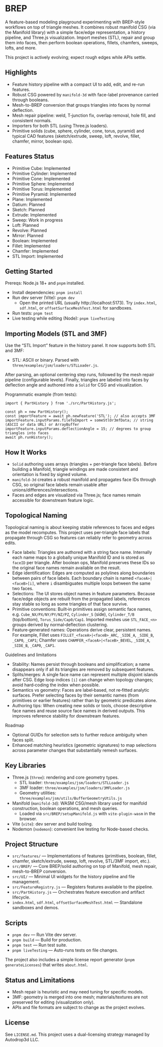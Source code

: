 # BREP

A feature-based modeling playground experimenting with BREP-style workflows on top of triangle meshes. It combines robust manifold CSG (via the Manifold library) with a simple face/edge representation, a history pipeline, and Three.js visualization. Import meshes (STL), repair and group them into faces, then perform boolean operations, fillets, chamfers, sweeps, lofts, and more.

This project is actively evolving; expect rough edges while APIs settle.

## Highlights

- Feature history pipeline with a compact UI to add, edit, and re-run features.
- Robust CSG powered by `manifold-3d` with face-label provenance carried through booleans.
- Mesh-to-BREP conversion that groups triangles into faces by normal deflection.
- Mesh repair pipeline: weld, T‑junction fix, overlap removal, hole fill, and consistent normals.
- Importers for both STL (using Three.js loaders).
- Primitive solids (cube, sphere, cylinder, cone, torus, pyramid) and typical CAD features (sketch/extrude, sweep, loft, revolve, fillet, chamfer, mirror, boolean ops).

## Features Status

- Primitive Cube: Implemented
- Primitive Cylinder: Implemented
- Primitive Cone: Implemented
- Primitive Sphere: Implemented
- Primitive Torus: Implemented
- Primitive Pyramid: Implemented
- Plane: Implemented
- Datium: Planned
- Sketch: Planned
- Extrude: Implemented
- Sweep: Work in progress 
- Loft: Planned
- Revolve: Planned
- Mirror: Planned
- Boolean: Implemented
- Fillet: Implemented
- Chamfer: Implemented
- STL Import: Implemented

## Getting Started

Prereqs: Node.js 18+ and `pnpm` installed.

- Install dependencies: `pnpm install`
- Run dev server (Vite): `pnpm dev`
  - Open the printed URL (usually http://localhost:5173). Try `index.html`, `sdf.html`, or `offsetSurfaceMeshTest.html` for sandboxes.
- Run tests: `pnpm test`
- Live testing while editing (Node): `pnpm liveTesting`

## Importing Models (STL and 3MF)

Use the “STL Import” feature in the history panel. It now supports both STL and 3MF:

- STL: ASCII or binary. Parsed with `three/examples/jsm/loaders/STLLoader.js`.

After parsing, an optional centering step runs, followed by the mesh repair pipeline (configurable levels). Finally, triangles are labeled into faces by deflection angle and authored into a `Solid` for CSG and visualization.

Programmatic example (from tests):

```
import { PartHistory } from './src/PartHistory.js';

const ph = new PartHistory();
const importFeature = await ph.newFeature('STL'); // also accepts 3MF
importFeature.inputParams.fileToImport = someStlOr3mfData; // string (ASCII or data URL) or ArrayBuffer
importFeature.inputParams.deflectionAngle = 15; // degrees to group triangles into faces
await ph.runHistory();
```

## How It Works

- `Solid` authoring uses arrays (triangles + per‑triangle face labels). Before building a Manifold, triangle windings are made consistent and orientation is fixed by signed volume.
- `manifold-3d` creates a robust manifold and propagates face IDs through CSG, so original face labels remain usable after unions/differences/intersections.
- Faces and edges are visualized via Three.js; face names remain accessible for downstream feature logic.

## Topological Naming

Topological naming is about keeping stable references to faces and edges as the model recomputes. This project uses per‑triangle face labels that propagate through CSG so features can reliably refer to geometry across edits.

- Face labels: Triangles are authored with a string face name. Internally each name maps to a globally unique Manifold ID and is stored as `faceID` per triangle. After boolean ops, Manifold preserves these IDs so the original face names remain available on the result.
- Edge identification: Edges are computed as polylines along boundaries between pairs of face labels. Each boundary chain is named `<faceA>|<faceB>[i]`, where `i` disambiguates multiple loops between the same two faces.
- Selections: The UI stores object names in feature parameters. Because face/edge objects are rebuilt from the propagated labels, references stay stable so long as some triangles of that face survive.
- Primitive conventions: Built‑in primitives assign semantic face names, e.g. `Cube_NX/PX/NY/PY/NZ/PZ`, `Cylinder_S` (side), `Cylinder_T/B` (top/bottom), `Torus_Side/Cap0/Cap1`. Imported meshes use `STL_FACE_<n>` groups derived by normal‑deflection clustering.
- Feature‑generated names: Operations derive clear, persistent names. For example, Fillet uses `FILLET_<faceA>|<faceB>_ARC`, `_SIDE_A`, `_SIDE_B`, `_CAP0`, `_CAP1`; Chamfer uses `CHAMFER_<faceA>|<faceB>_BEVEL`, `_SIDE_A`, `_SIDE_B`, `_CAP0`, `_CAP1`.

Guidelines and limitations
- Stability: Names persist through booleans and simplification; a name disappears only if all its triangles are removed by subsequent features.
- Splits/merges: A single face name can represent multiple disjoint islands after CSG. Edge loop indices `[i]` can change when topology changes; avoid hard‑coding the index when possible.
- Semantics vs geometry: Faces are label‑based, not re‑fitted analytic surfaces. Prefer selecting faces by their semantic names (from primitives or earlier features) rather than by geometric predicates alone.
- Authoring tips: When creating new solids or tools, choose descriptive face names and reuse source face names in derived outputs. This improves reference stability for downstream features.

Roadmap
- Optional GUIDs for selection sets to further reduce ambiguity when faces split.
- Enhanced matching heuristics (geometric signatures) to map selections across parameter changes that substantially remesh surfaces.

## Key Libraries

- Three.js (`three`): rendering and core geometry types.
  - STL loader: `three/examples/jsm/loaders/STLLoader.js`
  - 3MF loader: `three/examples/jsm/loaders/3MFLoader.js`
  - Geometry utilities: `three/examples/jsm/utils/BufferGeometryUtils.js`
- Manifold (`manifold-3d`): WASM CSG/mesh library used for manifold construction, boolean operations, and mesh queries.
  - Loaded via `src/BREP/setupManifold.js` with `vite-plugin-wasm` in the browser.
- Vite (`vite`): dev server and build tooling.
- Nodemon (`nodemon`): convenient live testing for Node-based checks.

## Project Structure

- `src/features/` — Implementations of features (primitives, boolean, fillet, chamfer, sketch/extrude, sweep, loft, revolve, STL/3MF import, etc.).
- `src/BREP/` — Core BREP/solid authoring on top of Manifold, mesh repair, mesh-to-BREP conversion.
- `src/UI/` — Minimal UI widgets for the history pipeline and file management.
- `src/FeatureRegistry.js` — Registers features available to the pipeline.
- `src/PartHistory.js` — Orchestrates feature execution and artifact lifecycle.
- `index.html`, `sdf.html`, `offsetSurfaceMeshTest.html` — Standalone sandboxes and demos.

## Scripts

- `pnpm dev` — Run Vite dev server.
- `pnpm build` — Build for production.
- `pnpm test` — Run test suite.
- `pnpm liveTesting` — Auto-runs tests on file changes.

The project also includes a simple license report generator (`pnpm generateLicenses`) that writes `about.html`.

## Status and Limitations

- Mesh repair is heuristic and may need tuning for specific models.
- 3MF: geometry is merged into one mesh; materials/textures are not preserved for editing (visualization only).
- APIs and file formats are subject to change as the project evolves.

## License

See `LICENSE.md`. This project uses a dual-licensing strategy managed by Autodrop3d LLC.
